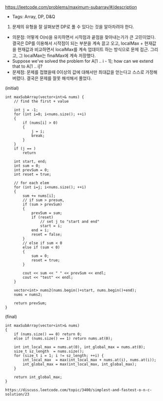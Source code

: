 https://leetcode.com/problems/maximum-subarray/#/description

* Tags: Array, DP, D&Q
1. 문제의 유형을 잘 살펴보면 DP로 풀 수 있다는 것을 알아차려야 한다.
* 의문점: 어떻게 O(n)을 유지하면서 시작점과 끝점을 찾아내는가가 큰 고민이었다. 결국은 DP를 이용해서 시작점이 되는 부분을 계속 끌고 오고, localMax + 현재값을 현재값과 비교하면서 localMax를 계속 업데이트 하는 방식으로 문제 접근. 그리고, 그 localMax는 finalMax에 계속 저장했다.
* Suppose we've solved the problem for A[1 .. i - 1]; how can we extend that to A[1 .. i]?
* 문제점: 문제를 접했을때 0이상의 값에 대해서만 최대값을 얻는다고 스스로 가정해 버렸다. 결국은 문제를 잘못 해석해서 풀었다.


(initial)

```
int maxSubArray(vector<int>& nums) {
	// find the first + value

	int j = -1;
	for (int i=0; i<nums.size(); ++i)
	{
		if (nums[i] > 0)
		{
			j = i;
			break;
		}
	}
	if (j == )
		return

	int start, end;
	int sum = 0;
	int prevSum = 0;
	int reset = true;

	// for each elem
	for (int i=j; i<nums.size(); ++i)
	{
		sum += nums[i];
		// if sum > presum,
		if (sum > prevSum)
		{
			prevSum = sum;
			if (reset)
				// set j to "start and end"
				start = i;
			end = i;
			reset = false;
		}
		// else if sum < 0
		else if (sum < 0)
		{
			sum = 0;
			reset = true;
		}

		cout << sum << " " << prevSum << endl;
		cout << "test" << endl;
	}

	vector<int> nums2(nums.begin()+start, nums.begin()+end);
	nums = nums2;

	return prevSum;
}
```

(final)
```
int maxSubArray(vector<int>& nums)
{
    if (nums.size() == 0) return 0;
    else if (nums.size() == 1) return nums.at(0);

    int int_local_max = nums.at(0), int_global_max = nums.at(0);
    size_t sz_length  = nums.size();
    for (size_t i = 1; i != sz_length; ++i) {
        int_local_max  = max(int_local_max + nums.at(i), nums.at(i));
        int_global_max = max(int_local_max, int_global_max);
    }

    return int_global_max;
}

https://discuss.leetcode.com/topic/3400/simplest-and-fastest-o-n-c-solution/23
```
